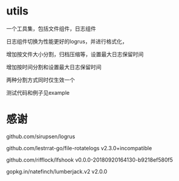 # utils

一个工具集，包括文件组件，日志组件

日志组件切换为性能更好的logrus，并进行格式化，

增加按文件大小分割，归档压缩等，设置最大日志保留时间

增加按时间分割和设置最大日志保留时间

两种分割方式同时仅生效一个

测试代码和例子见example


#

# 感谢

github.com/sirupsen/logrus

github.com/lestrrat-go/file-rotatelogs v2.3.0+incompatible

github.com/rifflock/lfshook v0.0.0-20180920164130-b9218ef580f5

gopkg.in/natefinch/lumberjack.v2 v2.0.0
